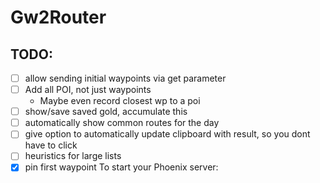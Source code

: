 # Gw2Router

## TODO:

- [ ] allow sending initial waypoints via get parameter
- [ ] Add all POI, not just waypoints
  - Maybe even record closest wp to a poi
- [ ] show/save saved gold, accumulate this
- [ ] automatically show common routes for the day
- [ ] give option to automatically update clipboard with result, so you dont have to click
- [ ] heuristics for large lists
- [x] pin first waypoint
      To start your Phoenix server:
